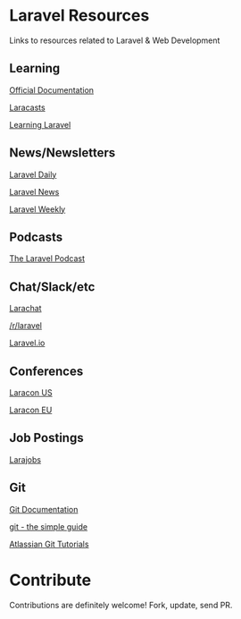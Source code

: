 # Laravel Resources
Links to resources related to Laravel &amp; Web Development

## Learning

[Official Documentation](https://laravel.com/docs/)

[Laracasts](http://laracasts.com/)

[Learning Laravel](http://learninglaravel.net/)

## News/Newsletters

[Laravel Daily](http://laraveldaily.com/)

[Laravel News](https://laravel-news.com/)

[Laravel Weekly](http://laravelweekly.com/)

## Podcasts

[The Laravel Podcast](http://www.laravelpodcast.com/)

## Chat/Slack/etc

[Larachat](http://larachat.co/)

[/r/laravel](http://reddit.com/r/laravel/)

[Laravel.io](http://laravel.io/)

## Conferences

[Laracon US](http://laracon.us/)

[Laracon EU](http://laracon.eu/)

## Job Postings

[Larajobs](http://larajobs.com/)

## Git

[Git Documentation](https://git-scm.com/documentation)

[git - the simple guide](http://rogerdudler.github.io/git-guide/)

[Atlassian Git Tutorials](https://www.atlassian.com/git/tutorials/)

# Contribute
Contributions are definitely welcome! Fork, update, send PR.